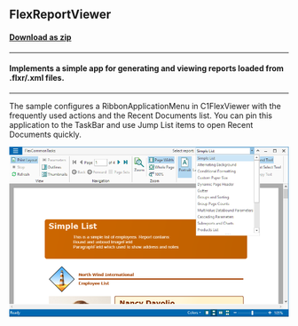 ## FlexReportViewer
#### [Download as zip](https://grapecity.github.io/DownGit/#/home?url=https://github.com/GrapeCity/ComponentOne-WinForms-Samples/tree/master/NetFramework\FlexReport\CS\FlexReportViewer)
____
#### Implements a simple app for generating and viewing reports loaded from .flxr/.xml files.
____
The sample configures a RibbonApplicationMenu in C1FlexViewer with the frequently used actions and the Recent Documents list.
You can pin this application to the TaskBar and use Jump List items to open Recent Documents quickly.

![screenshot](screenshot.PNG)
